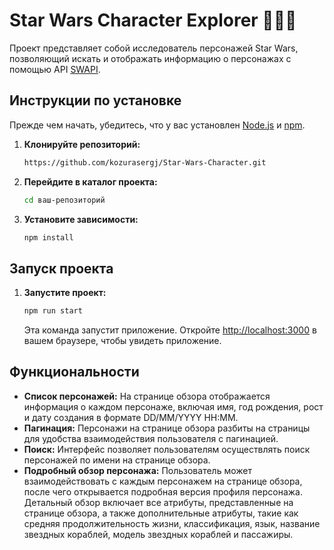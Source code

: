 # Star Wars Character Explorer 🚀🚀🚀

Проект представляет собой исследователь персонажей Star Wars, позволяющий искать и отображать информацию о персонажах с помощью API [SWAPI](https://swapi.dev/).

## Инструкции по установке

Прежде чем начать, убедитесь, что у вас установлен [Node.js](https://nodejs.org/) и [npm](https://www.npmjs.com/).

1. **Клонируйте репозиторий:**

    ```bash
    https://github.com/kozurasergj/Star-Wars-Character.git
    ```

2. **Перейдите в каталог проекта:**

    ```bash
    cd ваш-репозиторий
    ```

3. **Установите зависимости:**

    ```bash
    npm install
    ```

## Запуск проекта

1. **Запустите проект:**

    ```bash
    npm run start
    ```

    Эта команда запустит приложение. Откройте [http://localhost:3000](http://localhost:3000) в вашем браузере, чтобы увидеть приложение.

## Функциональности

- **Список персонажей:** На странице обзора отображается информация о каждом персонаже, включая имя, год рождения, рост и дату создания в формате DD/MM/YYYY HH:MM.
- **Пагинация:** Персонажи на странице обзора разбиты на страницы для удобства взаимодействия пользователя с пагинацией.
- **Поиск:** Интерфейс позволяет пользователям осуществлять поиск персонажей по имени на странице обзора.
- **Подробный обзор персонажа:** Пользователь может взаимодействовать с каждым персонажем на странице обзора, после чего открывается подробная версия профиля персонажа. Детальный обзор включает все атрибуты, представленные на странице обзора, а также дополнительные атрибуты, такие как средняя продолжительность жизни, классификация, язык, название звездных кораблей, модель звездных кораблей и пассажиры.
